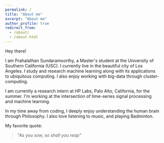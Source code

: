 ```yaml
---
permalink: /
title: "About me"
excerpt: "About me"
author_profile: true
redirect_from: 
  - /about/
  - /about.html
---
```


Hey there!

I am Prahalathan Sundaramoorthy, a Master's student at the University of Southern California (USC). I currently live in the beautiful city of Los Angeles. I study and research machine learning along with its applications to ubiquitous computing. I also enjoy working with big-data through cluster-computing.

I am currently a research intern at HP Labs, Palo Alto, California, for the summer. I'm working at the intersection of time-series signal processing and machine learning. 

In my time away from coding, I deeply enjoy understanding the human brain through Philosophy. I also love listening to music, and playing Badminton. 

My favorite quote:
> _"As you sow, so shall you reap"_
